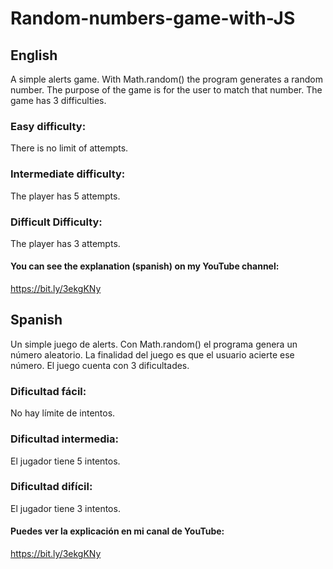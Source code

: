 # Random-numbers-game-with-JS

## English

A simple alerts game.
With Math.random() the program generates a random number. 
The purpose of the game is for the user to match that number. 
The game has 3 difficulties. 

### Easy difficulty: 

There is no limit of attempts. 

### Intermediate difficulty: 

The player has 5 attempts. 

### Difficult Difficulty: 

The player has 3 attempts.

#### You can see the explanation (spanish) on my YouTube channel:

https://bit.ly/3ekgKNy

## Spanish

Un simple juego de alerts. 
Con Math.random() el programa genera un número aleatorio.
La finalidad del juego es que el usuario acierte ese número.
El juego cuenta con 3 dificultades.

### Dificultad fácil:

No hay límite de intentos.

### Dificultad intermedia:

El jugador tiene 5 intentos.

### Dificultad difícil:

El jugador tiene 3 intentos.

#### Puedes ver la explicación en mi canal de YouTube:

https://bit.ly/3ekgKNy
